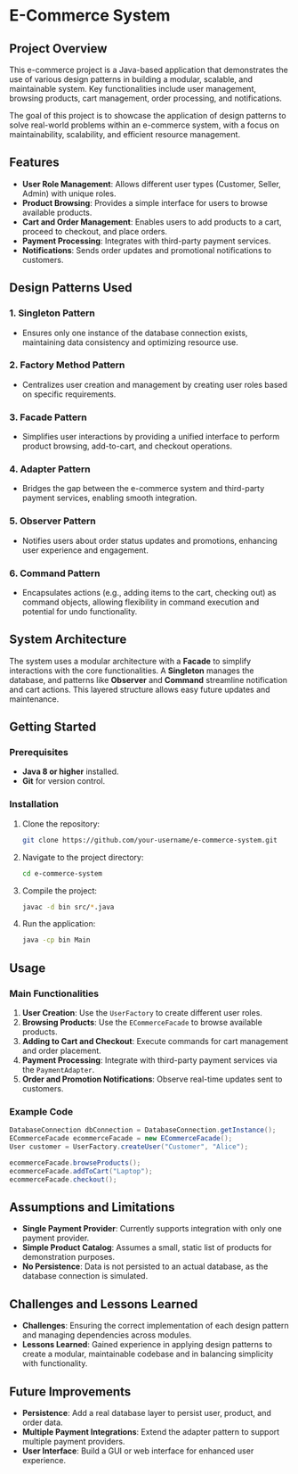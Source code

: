 # E-Commerce System

## Project Overview
This e-commerce project is a Java-based application that demonstrates the use of various design patterns in building a modular, scalable, and maintainable system. Key functionalities include user management, browsing products, cart management, order processing, and notifications.

The goal of this project is to showcase the application of design patterns to solve real-world problems within an e-commerce system, with a focus on maintainability, scalability, and efficient resource management.

## Features
- **User Role Management**: Allows different user types (Customer, Seller, Admin) with unique roles.
- **Product Browsing**: Provides a simple interface for users to browse available products.
- **Cart and Order Management**: Enables users to add products to a cart, proceed to checkout, and place orders.
- **Payment Processing**: Integrates with third-party payment services.
- **Notifications**: Sends order updates and promotional notifications to customers.

## Design Patterns Used
### 1. **Singleton Pattern**
   - Ensures only one instance of the database connection exists, maintaining data consistency and optimizing resource use.
### 2. **Factory Method Pattern**
   - Centralizes user creation and management by creating user roles based on specific requirements.
### 3. **Facade Pattern**
   - Simplifies user interactions by providing a unified interface to perform product browsing, add-to-cart, and checkout operations.
### 4. **Adapter Pattern**
   - Bridges the gap between the e-commerce system and third-party payment services, enabling smooth integration.
### 5. **Observer Pattern**
   - Notifies users about order status updates and promotions, enhancing user experience and engagement.
### 6. **Command Pattern**
   - Encapsulates actions (e.g., adding items to the cart, checking out) as command objects, allowing flexibility in command execution and potential for undo functionality.

## System Architecture
The system uses a modular architecture with a **Facade** to simplify interactions with the core functionalities. A **Singleton** manages the database, and patterns like **Observer** and **Command** streamline notification and cart actions. This layered structure allows easy future updates and maintenance.

## Getting Started
### Prerequisites
- **Java 8 or higher** installed.
- **Git** for version control.

### Installation
1. Clone the repository:
   ```bash
   git clone https://github.com/your-username/e-commerce-system.git
   ```
2. Navigate to the project directory:
   ```bash
   cd e-commerce-system
   ```
3. Compile the project:
   ```bash
   javac -d bin src/*.java
   ```
4. Run the application:
   ```bash
   java -cp bin Main
   ```

## Usage
### Main Functionalities
1. **User Creation**: Use the `UserFactory` to create different user roles.
2. **Browsing Products**: Use the `ECommerceFacade` to browse available products.
3. **Adding to Cart and Checkout**: Execute commands for cart management and order placement.
4. **Payment Processing**: Integrate with third-party payment services via the `PaymentAdapter`.
5. **Order and Promotion Notifications**: Observe real-time updates sent to customers.

### Example Code
```java
DatabaseConnection dbConnection = DatabaseConnection.getInstance();
ECommerceFacade ecommerceFacade = new ECommerceFacade();
User customer = UserFactory.createUser("Customer", "Alice");

ecommerceFacade.browseProducts();
ecommerceFacade.addToCart("Laptop");
ecommerceFacade.checkout();
```

## Assumptions and Limitations
- **Single Payment Provider**: Currently supports integration with only one payment provider.
- **Simple Product Catalog**: Assumes a small, static list of products for demonstration purposes.
- **No Persistence**: Data is not persisted to an actual database, as the database connection is simulated.

## Challenges and Lessons Learned
- **Challenges**: Ensuring the correct implementation of each design pattern and managing dependencies across modules.
- **Lessons Learned**: Gained experience in applying design patterns to create a modular, maintainable codebase and in balancing simplicity with functionality.

## Future Improvements
- **Persistence**: Add a real database layer to persist user, product, and order data.
- **Multiple Payment Integrations**: Extend the adapter pattern to support multiple payment providers.
- **User Interface**: Build a GUI or web interface for enhanced user experience.
